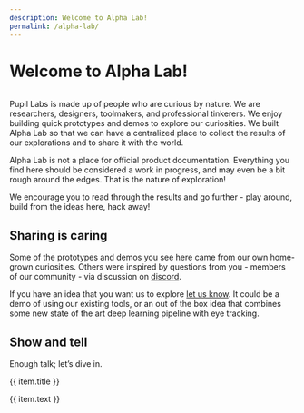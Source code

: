 ```yaml
---
description: Welcome to Alpha Lab!
permalink: /alpha-lab/
---
```


# Welcome to Alpha Lab!

<div class="mb-4" style="display:flex;justify-content:center;">
  <v-img class="rounded" :src="banner.img_name" 
  width="100%" 
  :alt="banner.alt_text"
  :title="banner.alt_text" />
</div>

Pupil Labs is made up of people who are curious by nature. We are researchers, designers, toolmakers, and professional tinkerers. We enjoy building quick prototypes and demos to explore our curiosities. We built Alpha Lab so that we can have a centralized place to collect the results of our explorations and to share it with the world.

Alpha Lab is not a place for official product documentation. Everything you find here should be considered a work in progress, and may even be a bit rough around the edges. That is the nature of exploration!

We encourage you to read through the results and go further - play around, build from the ideas here, hack away!

## Sharing is caring

Some of the prototypes and demos you see here came from our own home-grown curiosities. Others were inspired by questions from you - members of our community - via discussion on [discord](https://pupil-labs.com/chat/).

If you have an idea that you want us to explore [let us know](https://feedback.pupil-labs.com/). It could be a demo of using our existing tools, or an out of the box idea that combines some new state of the art deep learning pipeline with eye tracking.

## Show and tell

Enough talk; let’s dive in.

<div>
    <div class="grid grid-cols-1 sm-grid-cols-2 md-grid-cols-3 lg-grid-cols-2 xl-grid-cols-3 gap-8">
      <div v-for="(item, index) in showTell">
        <router-link
          :key="index"
          :to="item.to"
        >
          <v-img
            class="rounded"
            aspect-ratio="1.4"
            style="margin-bottom:32px;"
            :position="item.position"
            :src="require(`../media/alpha-lab/${item.img}`)"
          />
          <p class="caption--1 font-weight-bold pb-3">{{ item.title }}</p>
        </router-link>
        <p class="caption--1">
          {{ item.text }}
        </p>
      </div>
    </div>
</div>

<script>
export default {
  methods:{
    loadRandomImage() {
      // Set the banner text from a JSON file
      var bannerText = require("../media/alpha-lab/banners/banners.json");
      // Get the current month
      const month = new Date().getMonth();
      // If it's December, change the banner to one with a Christmas theme
      if (month === 11) {
        return {
          img_name: require("../media/alpha-lab/banners/xmas.png"),
          alt_text: bannerText.xmas,
        };
      } else {
        // If it's not December, pick a random banner from the 7 available banners
        const numberOfImages = 7;
        const randomImageNumber = [Math.trunc(Math.random() * numberOfImages)+1];
        const randomImage = `img${randomImageNumber.toString()}.png`;
        const randomImageAltText = "img"+randomImageNumber.toString();
        return {
          img_name: require("../media/alpha-lab/banners/"+randomImage),
          alt_text: bannerText[randomImageAltText],
        };
      }
    },
  },
  data() {
    return {
      showTell: [
        {
          title: "AOIs",
          text: "Here we demonstrate how to make areas of interest using data downloaded from Pupil Cloud’s Reference Image Mapper.",
          to: "/alpha-lab/gaze-metrics-in-aois/",
          img: "reference-aoi.jpg",
        },
        {
          title: "Netflix and fixate",
          text: "Here we show you how you can use Pupil Cloud’s Reference Image Mapper to map gaze onto dynamic on-screen content - like a video.",
          to: "/alpha-lab/map-your-gaze-to-a-2d-screen/",
          img: "netflix-fixation.png",
          position: "38%"
        },
        {
          title: "RIM Room",
          text: "We pushed the limits of markerless mapping with Pupil Cloud’s Reference Image Mapper - scanning an entire apartment.",
          to: "/alpha-lab/multiple-rim/",
          img: "desk-overlay.png",
        },
        {
          title: "Look at my hand!",
          text: "Use detectron's densepose AI to segment and know at which part of a body a person is looking.",
          to: "/alpha-lab/dense-pose/",
          img: "densepose.png",
        },
        {
          title: "Follow my path",
          text: "Discover how to generate static and dynamic scanpaths with Pupil Cloud's Reference Image Mapper.",
          to: "/alpha-lab/scanpath-rim/",
          img: "Steven_scanpath.jpeg",
        },
        {
          title: "NeRFing out",
          text: "Create 3D Models of your environment using the reference image mapper and NerfStudio",
          to: "/alpha-lab/nerfs",
          img: "nerf.png",
        },
        {
          title: "Neon and mobile apps!",
          text: "Use Neon and existing Alpha Lab content to capture and characterise viewing behaviour on mobile phone screens.",
          to: "/alpha-lab/phone-screens",
          img: "phone.png",
        },
      ],
      banner: this.loadRandomImage(),
    };
  },
}
</script>
